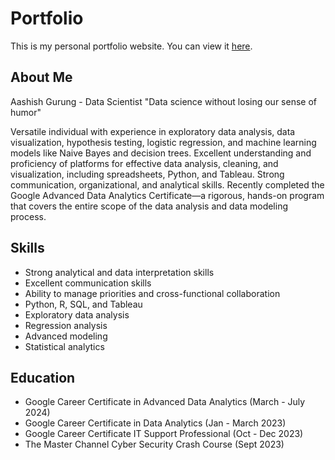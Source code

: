 # Portfolio

This is my personal portfolio website. You can view it [here](https://watashiaashishgurung.github.io/website3/index.html).

## About Me

Aashish Gurung - Data Scientist
"Data science without losing our sense of humor"

Versatile individual with experience in exploratory data analysis, data visualization, hypothesis testing, logistic regression, and machine learning models like Naive Bayes and decision trees. Excellent understanding and proficiency of platforms for effective data analysis, cleaning, and visualization, including spreadsheets, Python, and Tableau. Strong communication, organizational, and analytical skills. Recently completed the Google Advanced Data Analytics Certificate—a rigorous, hands-on program that covers the entire scope of the data analysis and data modeling process.

## Skills

- Strong analytical and data interpretation skills
- Excellent communication skills
- Ability to manage priorities and cross-functional collaboration
- Python, R, SQL, and Tableau
- Exploratory data analysis
- Regression analysis
- Advanced modeling
- Statistical analytics

## Education

- Google Career Certificate in Advanced Data Analytics (March - July 2024)
- Google Career Certificate in Data Analytics (Jan - March 2023)
- Google Career Certificate IT Support Professional (Oct - Dec 2023)
- The Master Channel Cyber Security Crash Course (Sept 2023)
